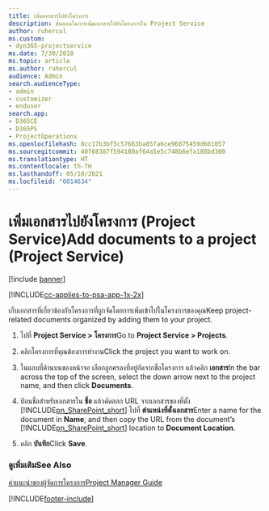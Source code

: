 ```yaml
---
title: เพิ่มเอกสารไปยังโครงการ
description: ขั้นตอนในการเพิ่มเอกสารไปยังโครงการใน Project Service
author: ruhercul
ms.custom:
- dyn365-projectservice
ms.date: 7/30/2018
ms.topic: article
ms.author: ruhercul
audience: Admin
search.audienceType:
- admin
- customizer
- enduser
search.app:
- D365CE
- D365PS
- ProjectOperations
ms.openlocfilehash: 8cc17b3bf5c57663ba85fa6ce96875459d601057
ms.sourcegitcommit: 40f68387f594180af64a5e5c748b6efa188bd300
ms.translationtype: HT
ms.contentlocale: th-TH
ms.lasthandoff: 05/10/2021
ms.locfileid: "6014634"
---
```

# <a name="add-documents-to-a-project-project-service"></a><span data-ttu-id="0fdcc-103">เพิ่มเอกสารไปยังโครงการ (Project Service)</span><span class="sxs-lookup"><span data-stu-id="0fdcc-103">Add documents to a project (Project Service)</span></span>

[!include [banner](../includes/psa-now-project-operations.md)]

[!INCLUDE[cc-applies-to-psa-app-1x-2x](../includes/cc-applies-to-psa-app-1x-2x.md)]

<span data-ttu-id="0fdcc-104">เก็บเอกสารที่เกี่ยวข้องกับโครงการที่ถูกจัดโดยการเพิ่มเข้าไปในโครงการของคุณ</span><span class="sxs-lookup"><span data-stu-id="0fdcc-104">Keep project-related documents organized by adding them to your project.</span></span>  
  
1. <span data-ttu-id="0fdcc-105">ไปที่ **Project Service > โครงการ**</span><span class="sxs-lookup"><span data-stu-id="0fdcc-105">Go to **Project Service > Projects**.</span></span>  
  
2. <span data-ttu-id="0fdcc-106">คลิกโครงการที่คุณต้องการทำงาน</span><span class="sxs-lookup"><span data-stu-id="0fdcc-106">Click the project you want to work on.</span></span>  
  
3. <span data-ttu-id="0fdcc-107">ในแถบที่ด้านบนของหน้าจอ เลือกลูกศรลงที่อยู่ถัดจากชื่อโครงการ แล้วคลิก **เอกสาร**</span><span class="sxs-lookup"><span data-stu-id="0fdcc-107">In the bar across the top of the screen, select the down arrow next to the project name, and then click **Documents**.</span></span>  
  
4. <span data-ttu-id="0fdcc-108">ป้อนชื่อสำหรับเอกสารใน **ชื่อ** แล้วคัดลอก URL จากเอกสารของที่ตั้ง [!INCLUDE[pn_SharePoint_short](../includes/pn-sharepoint-short.md)] ไปที่ **ตำแหน่งที่ตั้งเอกสาร**</span><span class="sxs-lookup"><span data-stu-id="0fdcc-108">Enter a name for the document in **Name**,  and then copy the URL from the document’s [!INCLUDE[pn_SharePoint_short](../includes/pn-sharepoint-short.md)] location to **Document Location**.</span></span>  
  
5. <span data-ttu-id="0fdcc-109">คลิก **บันทึก**</span><span class="sxs-lookup"><span data-stu-id="0fdcc-109">Click **Save**.</span></span>  
  
### <a name="see-also"></a><span data-ttu-id="0fdcc-110">ดูเพิ่มเติม</span><span class="sxs-lookup"><span data-stu-id="0fdcc-110">See Also</span></span>  
 [<span data-ttu-id="0fdcc-111">คำแนะนำของผู้จัดการโครงการ</span><span class="sxs-lookup"><span data-stu-id="0fdcc-111">Project Manager Guide</span></span>](../psa/project-manager-guide.md)


[!INCLUDE[footer-include](../includes/footer-banner.md)]